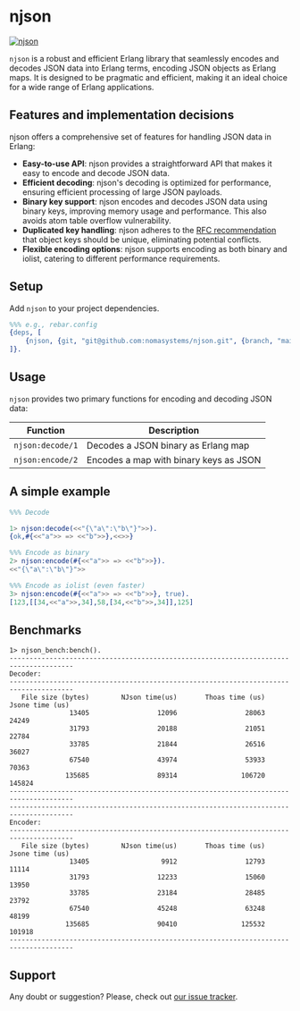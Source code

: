 # njson
[![njson](https://github.com/nomasystems/njson/actions/workflows/ci.yml/badge.svg)](https://github.com/nomasystems/njson/actions/workflows/ci.yml)

`njson` is a robust and efficient Erlang library that seamlessly encodes and decodes JSON
data into Erlang terms, encoding JSON objects as Erlang maps.
It is designed to be pragmatic and efficient, making it an ideal choice for a wide range
of Erlang applications.


## Features and implementation decisions

njson offers a comprehensive set of features for handling JSON data in Erlang:

- **Easy-to-use API**: njson provides a straightforward API that makes it easy to encode
and decode JSON data.
- **Efficient decoding**: njson's decoding is optimized for performance, ensuring
efficient processing of large JSON payloads.
- **Binary key support**: njson encodes and decodes JSON data using binary keys,
improving memory usage and performance. This also avoids atom table overflow vulnerability.
- **Duplicated key handling**: njson adheres to the [RFC recommendation](https://datatracker.ietf.org/doc/html/rfc8259#section-4)
that object keys should be unique, eliminating potential conflicts.
- **Flexible encoding options**: njson supports encoding as both binary and iolist,
catering to different performance requirements.

## Setup

Add `njson` to your project dependencies.

```erl
%%% e.g., rebar.config
{deps, [
    {njson, {git, "git@github.com:nomasystems/njson.git", {branch, "main"}}}
]}.
```

## Usage

`njson` provides two primary functions for encoding and decoding JSON data:

| Function | Description |
| --------  | ------------ |
| `njson:decode/1` | Decodes a JSON binary as Erlang map |
| `njson:encode/2` | Encodes a map with binary keys as JSON |

## A simple example

```erl
%%% Decode

1> njson:decode(<<"{\"a\":\"b\"}">>).
{ok,#{<<"a">> => <<"b">>},<<>>}

%%% Encode as binary
2> njson:encode(#{<<"a">> => <<"b">>}).
<<"{\"a\":\"b\"}">>

%%% Encode as iolist (even faster)
3> njson:encode(#{<<"a">> => <<"b">>}, true).
[123,[[34,<<"a">>,34],58,[34,<<"b">>,34]],125]

```

## Benchmarks

```
1> njson_bench:bench().
--------------------------------------------------------------------------------------
Decoder:
--------------------------------------------------------------------------------------
   File size (bytes)        NJson time(us)       Thoas time (us)       Jsone time (us)
               13405                 12096                 28063                 24249
               31793                 20188                 21051                 22784
               33785                 21844                 26516                 36027
               67540                 43974                 53933                 70363
              135685                 89314                106720                145824
--------------------------------------------------------------------------------------
--------------------------------------------------------------------------------------
Encoder:
--------------------------------------------------------------------------------------
   File size (bytes)        NJson time(us)       Thoas time (us)       Jsone time (us)
               13405                  9912                 12793                 11114
               31793                 12233                 15060                 13950
               33785                 23184                 28485                 23792
               67540                 45248                 63248                 48199
              135685                 90410                125532                101918
--------------------------------------------------------------------------------------
```

## Support

Any doubt or suggestion? Please, check out [our issue tracker](https://github.com/nomasystems/njson/issues).
